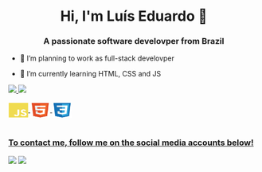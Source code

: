 <h1 align="center">Hi, I'm Luís Eduardo 👋</h1>
<h3 align="center">A passionate software develovper from Brazil</h3>

- 🔭 I’m planning to work as full-stack develovper

- 🌱 I’m currently learning HTML, CSS and JS 
 
<div>
   <a href="https://github.com/luisPSilva1">
   <img height="180em" src="https://github-readme-stats.vercel.app/api?username=luisPSilva1&show_icons=true&theme=tokyonight&include_all_commits=true&count_private=true"/>
   <img height="180em" src="https://github-readme-stats.vercel.app/api/top-langs/?username=luisPSilva1&layout=compact&langs_count=6&theme=tokyonight"/>
</div>
    
<div style="display: inline_block"><br>
  <img align="center" alt="Js" height="30" width="40" src="https://raw.githubusercontent.com/devicons/devicon/master/icons/javascript/javascript-plain.svg">
  <img align="center" alt="HTML" height="30" width="40" src="https://raw.githubusercontent.com/devicons/devicon/master/icons/html5/html5-original.svg">
  <img align="center" alt="CSS" height="30" width="40" src="https://raw.githubusercontent.com/devicons/devicon/master/icons/css3/css3-original.svg">
</div>
 
<br>

### To contact me, follow me on the social media accounts below!
 
<div> 
  <a href="https://instagram.com/pinheiroesilva" target="_blank"><img src="https://img.shields.io/badge/-Instagram-%23E4405F?style=for-the-badge&logo=instagram&logoColor=white" target="_blank"></a>
  <a href="https://www.linkedin.com/in/luis-eduardo-b9a4a919a/" target="_blank"><img src="https://img.shields.io/badge/-LinkedIn-%230077B5?style=for-the-badge&logo=linkedin&logoColor=white" target="_blank"></a>
</div>

